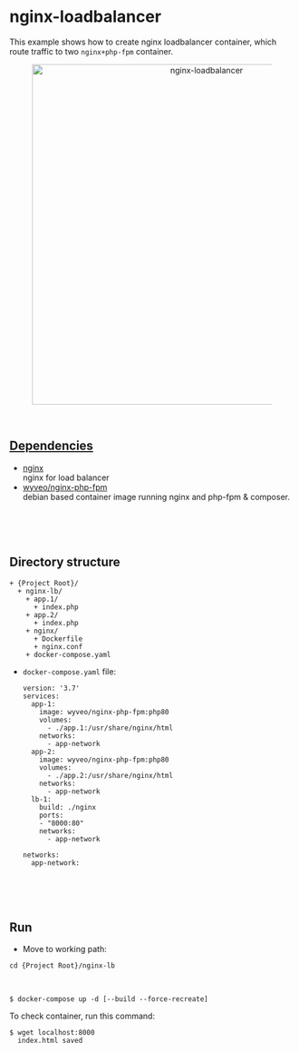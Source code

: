 # nginx-loadbalancer  
This example shows how to create nginx loadbalancer container, which  
route traffic to two `nginx+php-fpm` container.  

<figure>
<div style="text-align:center">
  <a href="https://drive.google.com/uc?export=view&id=11Oi7it8xYRrmKowaJ6Muvq3lCgGZ92vB">
  <img src="https://drive.google.com/uc?export=view&id=11Oi7it8xYRrmKowaJ6Muvq3lCgGZ92vB" style="width: 600px; max-width: 100%; height: auto" title="nginx-loadbalancer" />
</div>
</figure>

<br/>

## Dependencies  
* [nginx](https://hub.docker.com/_/nginx)  
  nginx for load balancer  
* [wyveo/nginx-php-fpm](https://github.com/wyveo/nginx-php-fpm)  
  debian based container image running nginx and php-fpm & composer.  

<br/><br/><br/>

## Directory structure  
  ```
  + {Project Root}/
    + nginx-lb/  
      + app.1/  
        + index.php
      + app.2/  
        + index.php
      + nginx/  
        + Dockerfile
        + nginx.conf
      + docker-compose.yaml  
  ```

* `docker-compose.yaml` file:  
  ```
  version: '3.7'
  services:
    app-1:
      image: wyveo/nginx-php-fpm:php80
      volumes:
        - ./app.1:/usr/share/nginx/html
      networks:
        - app-network
    app-2:
      image: wyveo/nginx-php-fpm:php80
      volumes:
        - ./app.2:/usr/share/nginx/html
      networks:
        - app-network
    lb-1:
      build: ./nginx
      ports:
      - "8000:80"
      networks:
        - app-network

  networks:
    app-network:
  ``` 

<br/><br/><br/>

## Run  
* Move to working path:  
```shell
cd {Project Root}/nginx-lb
```

<br/>

```shell
$ docker-compose up -d [--build --force-recreate]
```

To check container, run this command:  
```shell
$ wget localhost:8000
  index.html saved
```
